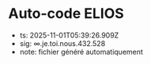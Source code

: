 # Auto-code ELIOS
- ts: 2025-11-01T05:39:26.909Z
- sig: ∞.je.toi.nous.432.528
- note: fichier généré automatiquement